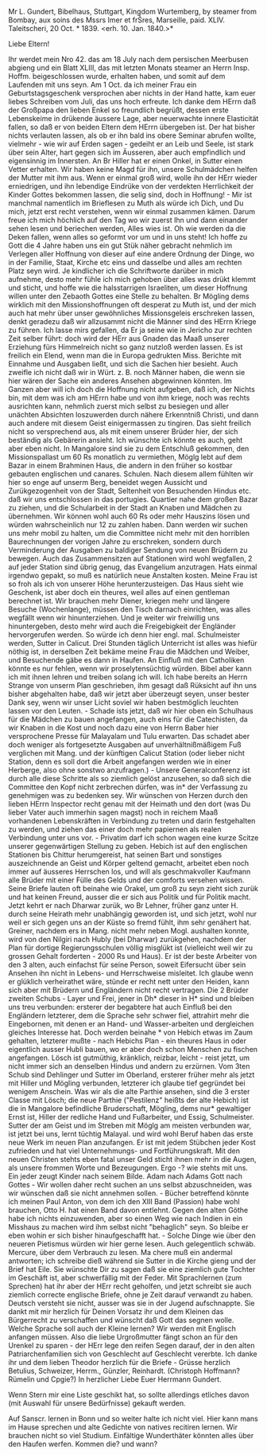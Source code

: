 Mr L. Gundert, Bibelhaus, Stuttgart, Kingdom Wurtemberg, by steamer from Bombay, aux soins des Mssrs Imer et frŠres, Marseille, paid. 
XLIV. Taleitscheri, 20 Oct. <Sonntag>* 1839.
 <erh. 10. Jan. 1840.>*

Liebe Eltern!

Ihr werdet mein Nro 42. das am 18 July nach dem persischen Meerbusen abgieng und ein Blatt XLIII, das mit letzten Monats steamer an Herrn Insp. Hoffm. beigeschlossen wurde, erhalten haben, und somit auf dem Laufenden mit uns seyn. Am 1 Oct. da ich meiner Frau ein Geburtstagsgeschenk versprochen aber nichts in der Hand hatte, kam euer liebes Schreiben vom Juli, das uns hoch erfreute. Ich danke dem HErrn daß der Großpapa den lieben Enkel so freundlich begrüßt, dessen erste Lebenskeime in drükende äussere Lage, aber neuerwachte innere Elasticität fallen, so daß er von beiden Eltern dem HErrn übergeben ist. Der hat bisher nichts verlauten lassen, als ob er ihn bald ins obere Seminar abrufen wollte, vielmehr - wie wir auf Erden sagen - gedeiht er an Leib und Seele, ist stark über sein Alter, hart gegen sich im Äusseren, aber auch empfindlich und eigensinnig im Innersten. An Br Hiller hat er einen Onkel, in Sutter einen Vetter erhalten. Wir haben keine Magd für ihn, unsere Schulmädchen helfen der Mutter mit ihm aus. Wenn er einmal groß wird, wolle ihn der HErr wieder erniedrigen, und ihn lebendige Eindrüke von der verdekten Herrlichkeit der Kinder Gottes bekommen lassen, die selig sind, doch in Hoffnung! - Mir ist manchmal namentlich im Brieflesen zu Muth als würde ich Dich, und Du mich, jetzt erst recht verstehen, wenn wir einmal zusammen kämen. Darum freue ich mich höchlich auf den Tag wo wir zuerst Ihn und dann einander sehen lesen und beriechen werden, Alles wies ist. Oh wie werden da die Deken fallen, wenn alles so geformt vor um und in uns steht! Ich hoffe zu Gott die 4 Jahre haben uns ein gut Stük näher gebracht nehmlich im Verlegen aller Hoffnung von dieser auf eine andere Ordnung der Dinge, wo in der Familie, Staat, Kirche etc eins und dasselbe und alles am rechten Platz seyn wird. Je kindlicher ich die Schriftworte darüber in mich aufnehme, desto mehr fühle ich mich gehoben über alles was drükt klemmt und sticht, und hoffe wie die halsstarrigen Israeliten, um dieser Hoffnung willen unter den Zebaoth Gottes eine Stelle zu behalten. Br Mögling dems wirklich mit den Missionshoffnungen oft desperat zu Muth ist, und der mich auch hat mehr über unser gewöhnliches Missionsgeleis erschreken lassen, denkt geradezu daß wir allzusammt nicht die Männer sind des HErrn Kriege zu führen. Ich lasse mirs gefallen, da Er ja seine wie in Jericho zur rechten Zeit selber führt: doch wird der HErr aus Gnaden das Maaß unserer Erziehung fürs Himmelreich nicht so ganz nutzloß werden lassen. Es ist freilich ein Elend, wenn man die in Europa gedrukten Miss. Berichte mit Einnahme und Ausgaben ließt, und sich die Sachen hier besieht. Auch zweifle ich nicht daß wir in Würt. z. B. noch Männer haben, die wenn sie hier wären der Sache ein anderes Ansehen abgewinnen könnten. Im Ganzen aber will ich doch die Hoffnung nicht aufgeben, daß ich, der Nichts bin, mit dem was ich am HErrn habe und von ihm kriege, noch was rechts ausrichten kann, nehmlich zuerst mich selbst zu besiegen und aller unächten Absichten loszuwerden durch nähere Erkenntniß Christi, und dann auch andere mit diesem Geist einigermassen zu tingiren. Das sieht freilich nicht so versprechend aus, als mit einem unserer Brüder hier, der sich beständig als Gebärerin ansieht. Ich wünschte ich könnte es auch, geht aber eben nicht. In Mangalore sind sie zu dem Entschluß gekommen, den Missionspallast um 60 Rs monatlich zu vermiethen, Möglg lebt auf dem Bazar in einem Brahminen Haus, die andern in den früher so kostbar gebauten englischen und canares. Schulen. Nach diesem allem fühlten wir hier so enge auf unserm Berg, beneidet wegen Aussicht und Zurükgezogenheit von der Stadt, Seltenheit von Besuchenden Hindus etc. daß wir uns entschlossen in das portugies. Quartier nahe dem großen Bazar zu ziehen, und die Schularbeit in der Stadt an Knaben und Mädchen zu übernehmen. Wir können wohl auch 60 Rs oder mehr Hauszins lösen und würden wahrscheinlich nur 12 zu zahlen haben. Dann werden wir suchen uns mehr mobil zu halten, um die Committee nicht mehr mit den horriblen Baurechnungen der vorigen Jahre zu erschreken, sondern durch Verminderung der Ausgaben zu baldiger Sendung von neuen Brüdern zu bewegen. Auch das Zusammensitzen auf Stationen wird wohl wegfallen, 2 auf jeder Station sind übrig genug, das Evangelium anzutragen. Hats einmal irgendwo gepakt, so muß es natürlich neue Anstalten kosten. Meine Frau ist so froh als ich von unserer Höhe herunterzusteigen. Das Haus sieht wie Geschenk, ist aber doch ein theures, weil alles auf einen gentleman berechnet ist. Wir brauchen mehr Diener, kriegen mehr und längere Besuche (Wochenlange), müssen den Tisch darnach einrichten, was alles wegfällt wenn wir hinunterziehen. Und je weiter wir freiwillig uns hinuntergeben, desto mehr wird auch die Freigebigkeit der Engländer hervorgerufen werden. So würde ich denn hier engl. mal. Schulmeister werden, Sutter in Calicut. Drei Stunden täglich Unterricht ist alles was hiefür nöthig ist, in derselben Zeit bekäme meine Frau die Mädchen und Weiber, und Besuchende gäbe es dann in Haufen. An Einfluß mit den Catholiken könnte es nur fehlen, wenn wir proselytensüchtig würden. Bibel aber kann ich mit ihnen lehren und treiben solang ich will. Ich habe bereits an Herrn Strange von unserm Plan geschrieben, ihm gesagt daß Rüksicht auf ihn uns bisher abgehalten habe, daß wir jetzt aber überzeugt seyen, unser bester Dank sey, wenn wir unser Licht soviel wir haben bestmöglich leuchten lassen vor den Leuten. - Schade ists jetzt, daß wir hier oben ein Schulhaus für die Mädchen zu bauen angefangen, auch eins für die Catechisten, da wir Knaben in die Kost und noch dazu eine von Herrn Baber hier versprochene Presse für Malayalam und Tulu erwarten. Das schadet aber doch weniger als fortgesetzte Ausgaben auf unverhältnißmäßigem Fuß verglichen mit Mang. und der künftigen Calicut Station (oder lieber nicht Station, denn es soll dort die Arbeit angefangen werden wie in einer Herberge, also ohne sonstwo anzufragen.) - Unsere Generalconferenz ist durch alle diese Schritte als so ziemlich gelöst anzusehen, so daß sich die Committee den Kopf nicht zerbrechen dürfen, was in* der Verfassung zu genehmigen was zu bedenken sey. Wir wünschen von Herzen durch den lieben HErrn Inspector recht genau mit der Heimath und den dort (was Du lieber Vater auch immerhin sagen magst) noch in reichem Maaß vorhandenen Lebenskräften in Verbindung zu treten und darin festgehalten zu werden, und ziehen das einer doch mehr papiernen als realen Verbindung unter uns vor. - Privatim darf ich schon wagen eine kurze Scitze unserer gegenwärtigen Stellung zu geben. Hebich ist auf den englischen Stationen bis Chittur herumgereist, hat seinen Bart und sonstiges auszeichnende an Geist und Körper geltend gemacht, arbeitet eben noch immer auf äusseres Herrschen los, und will als geschmakvoller Kaufmann alle Brüder mit einer Fülle des Gelds und der comforts versehen wissen. Seine Briefe lauten oft beinahe wie Orakel, um groß zu seyn zieht sich zurük und hat keinen Freund, ausser die er sich aus Politik und für Politik macht. Jetzt kehrt er nach Dharwar zurük, wo Br Lehner, früher ganz unter H. durch seine Heirath mehr unabhängig geworden ist, und sich jetzt, wohl nur weil er sich gegen uns an der Küste so fremd fühlt, ihm sehr genähert hat. Greiner, nachdem ers in Mang. nicht mehr neben Mogl. aushalten konnte, wird von den Nilgiri nach Hubly (bei Dharwar) zurükgehen, nachdem der Plan für dortige Regierungsschulen völlig misglükt ist (vielleicht weil wir zu grossen Gehalt forderten - 2000 Rs und Haus). Er ist der beste Arbeiter von den 3 alten, auch einfachst für seine Person, soweit Eifersucht über sein Ansehen ihn nicht in Lebens- und Herrschweise misleitet. Ich glaube wenn er glüklich verheirathet wäre, stünde er recht nett unter den Heiden, kann sich aber mit Brüdern und Engländern nicht recht vertragen. Die 2 Brüder zweiten Schubs - Layer und Frei, jener in Dh<arwar>* dieser in H<ubli>* sind und bleiben uns treu verbunden: ersterer der begabtere hat auch Einfluß bei den Engländern letzterer, dem die Sprache sehr schwer fiel, attrahirt mehr die Eingebornen, mit denen er an Hand- und Wasser-arbeiten und dergleichen gleiches Interesse hat. Doch werden beinahe <beide>* von Hebich etwas im Zaum gehalten, letzterer mußte - nach Hebichs Plan - ein theures Haus in oder eigentlich ausser Hubli bauen, wo er aber doch schon Menschen zu fischen angefangen. Lösch ist gutmüthig, kränklich, reizbar, leicht - reist jetzt, um nicht immer sich an denselben Hindus und andern zu erzürnen. Vom 3ten Schub sind Dehlinger und Sutter im Oberland, ersterer früher mehr als jetzt mit Hiller und Mögling verbunden, letzterer ich glaube tief gegründet bei wenigem Anschein. Was wir als die alte Parthie ansehen, sind die 3 erster Classe mit Lösch; die neue Parthie ("Pestilenz" heißts der alte Hebich) ist die in Mangalore befindliche Bruderschaft, Mögling, dems nur* gewaltiger Ernst ist, Hiller der redliche Hand und Fußarbeiter, und Essig, Schulmeister. Sutter der am Geist und im Streben mit Möglg am meisten verbunden war, ist jetzt bei uns, lernt tüchtig Malayal. und wird wohl Beruf haben das erste neue Werk im neuen Plan anzufangen. Er ist mit jedem Stübchen jeder Kost zufrieden und hat viel Unternehmungs- und Fortführungskraft. Mit den neuen Christen stehts eben fatal unser Geld sticht ihnen mehr in die Augen, als unsere frommen Worte und Bezeugungen. Ergo -? wie stehts mit uns. Ein jeder zeugt Kinder nach seinem Bilde. Adam nach Adams Gott nach Gottes - Wir wollen daher recht suchen an uns selbst abzuschneiden, was wir wünschen daß sie nicht annehmen sollen. - Bücher betreffend könnte ich meinen Paul Anton, von dem ich den XIII Band (Passion) habe wohl brauchen, Otto H. hat einen Band davon entlehnt. Gegen den alten Göthe habe ich nichts einzuwenden, aber so einen Weg wie nach Indien in ein Misshaus zu machen wird ihm selbst nicht "behaglich" seyn. So bleibe er eben wohin er sich bisher hinaufgeschafft hat. - Solche Dinge wie über den neueren Pietismus würden wir hier gerne lesen. Auch gelegentlich schwäb. Mercure, über dem Verbrauch zu lesen. Ma chere muß ein andermal antworten; ich schreibe dieß während sie Sutter in die Kirche gieng und der Brief hat Eile. Sie wünschte Dir zu sagen daß sie eine ziemlich gute Tochter im Geschäft ist, aber schwerfällig mit der Feder. Mit Sprachlernen (zum Sprechen) hat ihr aber der HErr recht geholfen, und jetzt schreibt sie auch ziemlich correcte englische Briefe, ohne je Zeit darauf verwandt zu haben. Deutsch versteht sie nicht, ausser was sie in der Jugend aufschnappte. Sie dankt mit mir herzlich für Deinen Vorsatz ihr und dem Kleinen das Bürgerrecht zu verschaffen und wünscht daß Gott das segnen wolle. Welche Sprache soll auch der Kleine lernen? Wir werden mit Englisch anfangen müssen. Also die liebe Urgroßmutter fängt schon an für den Urenkel zu sparen - der HErr lege den reifen Segen darauf, der in den alten Patriarchenfamilien sich von Geschlecht auf Geschlecht vererbte. Ich danke ihr und dem lieben Theodor herzlich für die Briefe - Grüsse herzlich Betulius, Schweizer, Herrm., Günzler, Reinhardt. (Christoph Hoffmann? Rümelin und Cpgie?) In herzlicher Liebe Euer Herrmann Gundert.

Wenn Stern mir eine Liste geschikt hat, so sollte allerdings etliches davon (mit Auswahl für unsere Bedürfnisse) gekauft werden.

Auf Sanscr. lernen in Bonn und so weiter halte ich nicht viel. Hier kann mans im Hause sprechen und alte Gedichte von natives recitiren lernen. Wir brauchen nicht so viel Studium. Einfältige Wunderthäter könnten alles über den Haufen werfen. Kommen die? und wann?
